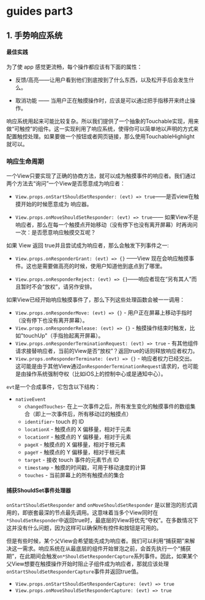 # guides part3

## 1. 手势响应系统

#### 最佳实践

为了使 app 感觉更流畅，每个操作都应该有下面的属性：

+ 反馈/高亮——让用户看到他们到底按到了什么东西，以及松开手后会发生什么。

+ 取消功能 —— 当用户正在触摸操作时，应该是可以通过把手指移开来终止操作。  

响应系统用起来可能比较复杂。所以我们提供了一个抽象的Touchable实现，用来做“可触控”的组件。这一实现利用了响应系统，使得你可以简单地以声明的方式来配置触控处理。如果要做一个按钮或者网页链接，那么使用TouchableHighlight就可以。  

### 响应生命周期

一个View只要实现了正确的协商方法，就可以成为触摸事件的响应者。我们通过两个方法去“询问”一个View是否愿意成为响应者：  

+ `View.props.onStartShouldSetResponder: (evt) => true`——是否view在触摸开始的时候愿意成为
响应器。  

+ `View.props.onMoveShouldSetResponder: (evt) => true`—— 如果View不是响应者，那么在每一个触摸点开始移动（没有停下也没有离开屏幕）时再询问一次：是否愿意响应触摸交互呢？  

如果 View 返回 true并且尝试成为响应者，那么会触发下列事件之一:

+ `View.props.onResponderGrant: (evt) => {}` ——View 现在会响应触摸事件。这也是需要做高亮的时候，使用户知道他到底点到了哪里。  

+ `View.props.onResponderReject: (evt) => {}`——响应者现在“另有其人”而且暂时不会“放权”，请另作安排。

如果View已经开始响应触摸事件了，那么下列这些处理函数会被一一调用：

+ `View.props.onResponderMove: (evt) => {}` - 用户正在屏幕上移动手指时（没有停下也没有离开屏幕）。
+ `View.props.onResponderRelease: (evt) => {}` - 触摸操作结束时触发，比如"touchUp"（手指抬起离开屏幕）。
+ `View.props.onResponderTerminationRequest: (evt) => true` - 有其他组件请求接替响应者，当前的View是否“放权”？返回true的话则释放响应者权力。  
+ `View.props.onResponderTerminate: (evt) => {}` - 响应者权力已经交出。这可能是由于其他View通过`onResponderTerminationRequest`请求的，也可能是由操作系统强制夺权（比如iOS上的控制中心或是通知中心）。  

`evt`是一个合成事件，它包含以下结构：

+ `nativeEvent`
  - `changedTouches`- 在上一次事件之后，所有发生变化的触摸事件的数组集合（即上一次事件后，所有移动过的触摸点）
  - `identifier`- touch 的 ID
  - `locationX` - 触摸点的 X 偏移量，相对于元素
  - `locationY` - 触摸点的 Y 偏移量，相对于元素
  - `pageX` - 触摸点的 X 偏移量，相对于根元素
  - `pageY` - 触摸点的 Y 偏移量，相对于根元素
  - `target` - 接收 touch 事件的元素节点 ID
  - `timestamp` - 触摸的时间戳，可用于移动速度的计算
  - `touches` - 当前屏幕上的所有触摸点的集合

#### 捕获ShouldSet事件处理器

`onStartShouldSetResponder` and `onMoveShouldSetResponder` 是以冒泡的形式调用的，即嵌套最深的节点最先调用。这意味着当多个View同时在`*ShouldSetResponder`中返回true时，最底层的View将优先“夺权”。在多数情况下这并没有什么问题，因为这样可以确保所有控件和按钮是可用的。  

但是有些时候，某个父View会希望能先成为响应者。我们可以利用“捕获期”来解决这一需求。响应系统在从最底层的组件开始冒泡之前，会首先执行一个“捕获期”，在此期间会触发`on*ShouldSetResponderCapture`系列事件。因此，如果某个父View想要在触摸操作开始时阻止子组件成为响应者，那就应该处理`onStartShouldSetResponderCapture`事件并返回true值。  

+ `View.props.onStartShouldSetResponderCapture: (evt) => true`
+ `View.props.onMoveShouldSetResponderCapture: (evt) => true`  
